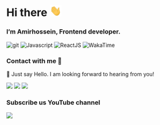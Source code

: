 # Hi there <img src="https://raw.githubusercontent.com/AmirhBeigi/AmirhBeigi/master/wave.gif" width="30px">
### I’m Amirhossein, Frontend developer.

<p>
  <img alt="git" src="https://img.shields.io/badge/-Git-F05032?logo=git&logoColor=black" />
  <img alt="Javascript" src="https://img.shields.io/badge/-Javascript-EFD81D?logo=javascript&logoColor=black" /> 
  <img alt="ReactJS" src="https://img.shields.io/badge/-ReactJs-61DAFB?logo=react&logoColor=black" /> 
  <img alt="WakaTime" src="https://wakatime.com/badge/user/3136002b-8d6a-4234-bf6d-5fec10a0a293.svg" />
</p>

### Contact with me 🙂
👋 Just say Hello. I am looking forward to hearing from you!

[<img src="https://img.icons8.com/color/48/000000/twitter.png"/>](https://twitter.com/amirhbeigi)
[<img src="https://img.icons8.com/color/48/000000/linkedin.png"/>](https://linkedin.com/in/amirhbeigi)
[<img src="https://img.icons8.com/fluent/48/000000/telegram-app.png"/>](https://t.me/itsAmirly)

### Subscribe us YouTube channel
[<img src="https://img.icons8.com/fluent/48/000000/youtube-play.png" />](https://www.youtube.com/c/MosallasGroup/)
